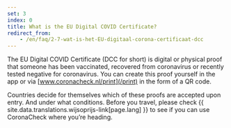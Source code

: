 ```yaml
---
set: 3
index: 0
title: What is the EU Digital COVID Certificate?
redirect_from:
    - /en/faq/2-7-wat-is-het-EU-digitaal-corona-certificaat-dcc
---
```

The EU Digital COVID Certificate (DCC for short) is digital or physical proof that someone has been vaccinated, recovered from coronavirus or recently tested negative for coronavirus. You can create this proof yourself in the app or via [www.coronacheck.nl/print](/print)  in the form of a QR code.

Countries decide for themselves which of these proofs are accepted upon entry. And under what conditions. Before you travel, please check {{ site.data.translations.wijsoprijs-link[page.lang] }} to see if you can use CoronaCheck where you’re heading.
